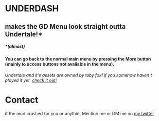 # UNDERDASH

## makes the <cg>GD Menu</cg> look straight outta Undertale!* 
##### **<cy>(almost)</cy>*


#### You can go back to the normal main menu by pressing the <cr>**More**</cr> button (mainly to access buttons not avaliable in the menu).

###### Undertale and it's assets are owned by toby fox! if you somehow haven't played it yet, [check it out!](https://store.steampowered.com/app/391540/Undertale/)


# Contact
if the mod crashed for you or anythin, Mention me or DM me on [my twitter](https://x.com/ddeaen)
